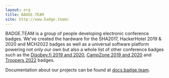 ```yaml
---
layout: org
title: BADGE.TEAM
site: http://www.badge.team/
---
```

BADGE.TEAM is a group of people developing electronic conference badges.
We've created the hardware for the SHA2017, HackerHotel 2019 & 2020 and MCH2022 badges
as well as a universal software platform powering not only our own but also a whole list of other conference badges such as the
[Disobey.fi 2019 and 2020](https://disobey.fi/), [CampZone 2019 and 2020](https://campzone.nl/) and [Troopers 2022](https://troopers.de/) badges.

Documentation about our projects can be found at [docs.badge.team](https://docs.badge.team).
